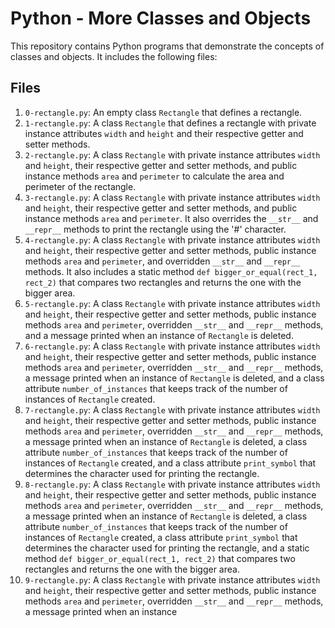# Python - More Classes and Objects

This repository contains Python programs that demonstrate the concepts of classes and objects. It includes the following files:

## Files

1. `0-rectangle.py`: An empty class `Rectangle` that defines a rectangle.
2. `1-rectangle.py`: A class `Rectangle` that defines a rectangle with private instance attributes `width` and `height` and their respective getter and setter methods.
3. `2-rectangle.py`: A class `Rectangle` with private instance attributes `width` and `height`, their respective getter and setter methods, and public instance methods `area` and `perimeter` to calculate the area and perimeter of the rectangle.
4. `3-rectangle.py`: A class `Rectangle` with private instance attributes `width` and `height`, their respective getter and setter methods, and public instance methods `area` and `perimeter`. It also overrides the `__str__` and `__repr__` methods to print the rectangle using the '#' character.
5. `4-rectangle.py`: A class `Rectangle` with private instance attributes `width` and `height`, their respective getter and setter methods, public instance methods `area` and `perimeter`, and overridden `__str__` and `__repr__` methods. It also includes a static method `def bigger_or_equal(rect_1, rect_2)` that compares two rectangles and returns the one with the bigger area.
6. `5-rectangle.py`: A class `Rectangle` with private instance attributes `width` and `height`, their respective getter and setter methods, public instance methods `area` and `perimeter`, overridden `__str__` and `__repr__` methods, and a message printed when an instance of `Rectangle` is deleted.
7. `6-rectangle.py`: A class `Rectangle` with private instance attributes `width` and `height`, their respective getter and setter methods, public instance methods `area` and `perimeter`, overridden `__str__` and `__repr__` methods, a message printed when an instance of `Rectangle` is deleted, and a class attribute `number_of_instances` that keeps track of the number of instances of `Rectangle` created.
8. `7-rectangle.py`: A class `Rectangle` with private instance attributes `width` and `height`, their respective getter and setter methods, public instance methods `area` and `perimeter`, overridden `__str__` and `__repr__` methods, a message printed when an instance of `Rectangle` is deleted, a class attribute `number_of_instances` that keeps track of the number of instances of `Rectangle` created, and a class attribute `print_symbol` that determines the character used for printing the rectangle.
9. `8-rectangle.py`: A class `Rectangle` with private instance attributes `width` and `height`, their respective getter and setter methods, public instance methods `area` and `perimeter`, overridden `__str__` and `__repr__` methods, a message printed when an instance of `Rectangle` is deleted, a class attribute `number_of_instances` that keeps track of the number of instances of `Rectangle` created, a class attribute `print_symbol` that determines the character used for printing the rectangle, and a static method `def bigger_or_equal(rect_1, rect_2)` that compares two rectangles and returns the one with the bigger area.
10. `9-rectangle.py`: A class `Rectangle` with private instance attributes `width` and `height`, their respective getter and setter methods, public instance methods `area` and `perimeter`, overridden `__str__` and `__repr__` methods, a message printed when an instance